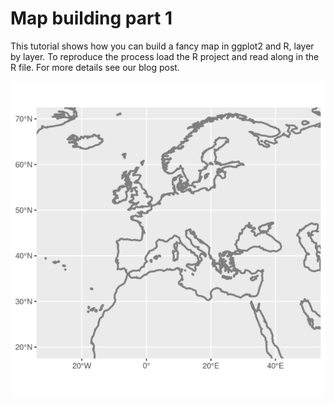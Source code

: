 # Map building part 1

This tutorial shows how you can build a fancy map in ggplot2 and R, layer by layer. To reproduce the process load the R project and read along in the R file. For more details see our blog post.

![](output/map.gif)